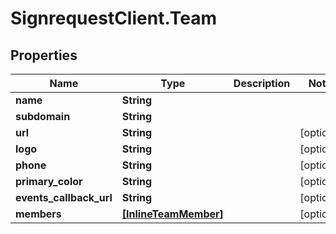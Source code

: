 # SignrequestClient.Team

## Properties
Name | Type | Description | Notes
------------ | ------------- | ------------- | -------------
**name** | **String** |  | 
**subdomain** | **String** |  | 
**url** | **String** |  | [optional] 
**logo** | **String** |  | [optional] 
**phone** | **String** |  | [optional] 
**primary_color** | **String** |  | [optional] 
**events_callback_url** | **String** |  | [optional] 
**members** | [**[InlineTeamMember]**](InlineTeamMember.md) |  | [optional] 


